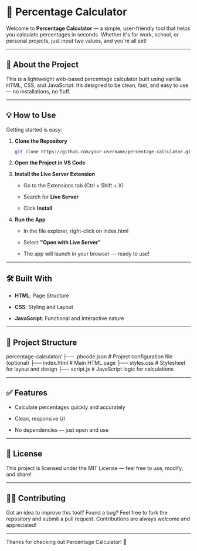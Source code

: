 # 🎯 Percentage Calculator

Welcome to **Percentage Calculator** — a simple, user-friendly tool that helps you calculate percentages in seconds. Whether it's for work, school, or personal projects, just input two values, and you're all set!

---

## 📌 About the Project

This is a lightweight web-based percentage calculator built using vanilla HTML, CSS, and JavaScript. It’s designed to be clean, fast, and easy to use — no installations, no fluff.

---

## 💡 How to Use

Getting started is easy:

1. **Clone the Repository**

   ```bash
   git clone https://github.com/your-username/percentage-calculator.git
   

2. **Open the Project in VS Code**
   
3. **Install the Live Server Extension**

   - Go to the Extensions tab (Ctrl + Shift + X)

   - Search for **Live Server**

   - Click **Install**
  

4. **Run the App**

   - In the file explorer, right-click on index.html

   - Select **"Open with Live Server"**

   - The app will launch in your browser — ready to use!
  

---

## 🛠️ Built With

- **HTML**: Page Structure

- **CSS**: Styling and Layout

- **JavaScript**: Functional and Interactive nature

---

## 📂 Project Structure

percentage-calculator/
├── .phcode.json       # Project configuration file (optional)
├── index.html         # Main HTML page
├── styles.css         # Stylesheet for layout and design
├── script.js          # JavaScript logic for calculations


---

## ✅ Features

- Calculate percentages quickly and accurately
  
- Clean, responsive UI
  
- No dependencies — just open and use

---

## 📄 License

This project is licensed under the MIT License — feel free to use, modify, and share!

---

## 🙋‍♀️ Contributing

Got an idea to improve this tool?
Found a bug?
Feel free to fork the repository and submit a pull request. Contributions are always welcome and appreciated!

---

Thanks for checking out Percentage Calculator! 🙌
